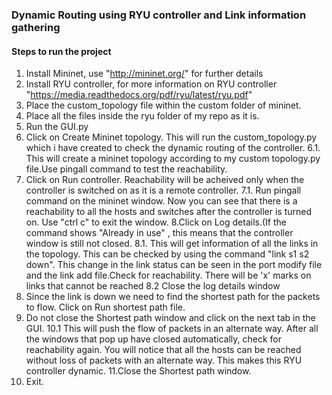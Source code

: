 ### Dynamic Routing using RYU controller and Link information gathering 


#### Steps to run the project
1. Install Mininet, use "http://mininet.org/" for further details
2. Install RYU controller, for more information on RYU controller "https://media.readthedocs.org/pdf/ryu/latest/ryu.pdf"
3. Place the custom_topology file within the custom folder of mininet.
4. Place all the files inside the ryu folder of my repo as it is.
5. Run the GUI.py
6. Click on Create Mininet topology. This will run the custom_topology.py which i have created to check the dynamic routing of the controller.
6.1. This will create a mininet topology according to my custom topology.py file.Use pingall command to test the reachability.
7. Click on Run controller. Reachability will be acheived only when the controller is switched on as it is a remote controller.
7.1. Run pingall command on the mininet window. Now you can see that there is a reachability to all the hosts and switches after the controller is turned on. Use "ctrl c" to exit the window.
8.Click on Log details.(If the command shows "Already in use" , this means that the controller window is still not closed. 
8.1. This will get information of all the links in the topology. This can be checked by using the command "link s1 s2 down". This change in the link status can be seen in the port modify file and the link add file.Check for reachability. There will be 'x' marks on links that cannot be reached
8.2 Close the log details window
9. Since the link is down we need to find the shortest path for the packets to flow. Click on Run shortest path file. 
10. Do not close the Shortest path window and click on the next tab in the GUI.
10.1 This will push the flow of packets in an alternate way. After all the windows that pop up have closed automatically, check for reachability again. You will notice that all the hosts can be reached without loss of packets with an alternate way. This makes this RYU controller dynamic.
11.Close the Shortest path window. 
12. Exit.


